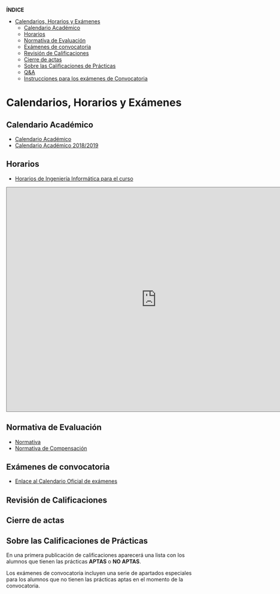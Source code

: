<!-- START doctoc generated TOC please keep comment here to allow auto update -->
<!-- DON'T EDIT THIS SECTION, INSTEAD RE-RUN doctoc TO UPDATE -->
**ÍNDICE** 

- [Calendarios, Horarios y Exámenes](#calendarios-horarios-y-ex%C3%A1menes)
  - [Calendario Académico](#calendario-acad%C3%A9mico)
  - [Horarios](#horarios)
  - [Normativa de Evaluación](#normativa-de-evaluaci%C3%B3n)
  - [Exámenes de convocatoria](#ex%C3%A1menes-de-convocatoria)
  - [Revisión de Calificaciones](#revisi%C3%B3n-de-calificaciones)
  - [Cierre de actas](#cierre-de-actas)
  - [Sobre las Calificaciones de Prácticas](#sobre-las-calificaciones-de-pr%C3%A1cticas)
  - [Q&A](#qa)
  - [Instrucciones para los exámenes de Convocatoria](#instrucciones-para-los-ex%C3%A1menes-de-convocatoria)

<!-- END doctoc generated TOC please keep comment here to allow auto update -->



# Calendarios, Horarios y Exámenes

## Calendario Académico

- <a href="https://www.ull.es/estudios-docencia/calendario-academico/" target="_blank">Calendario Académico</a>
- <a href="https://drive.google.com/file/d/1YtPNm4vS73N21QHzstcYqEzPKJQHCKeD/view" target="_blank">Calendario Académico 2018/2019</a>

## Horarios

- <a href="https://www.ull.es/grados/ingenieria-informatica/informacion-academica/horarios-y-calendario-examenes/" target="_blank">Horarios de Ingeniería Informática para el curso</a>
<!-- 
<a href="https://docs.google.com/spreadsheets/d/1ZTGvLA70qCYEsBwcA8dCiUZby3ZOM9oHt8kmiNNKId0/edit#gid=0" target="_blank">Horarios de tutorías del Departamento de Ingeniería Informática</a>
-->

<iframe src="https://calendar.google.com/calendar/embed?height=600&wkst=2&bgcolor=%23ffffff&ctz=Atlantic%2FCanary&src=Y181N2xhY2JtMmZqM2FpaDB2ZWVsYTcwNnMxb0Bncm91cC5jYWxlbmRhci5nb29nbGUuY29t&src=dWxsLmVkdS5lc19ibDVmNGo0MW1kY2w2ZzNjdmM2YXVjbjM0Z0Bncm91cC5jYWxlbmRhci5nb29nbGUuY29t&src=dWxsLmVkdS5lc184aGNxdGZyNXUyaDNvMXYyc21ubWNxcXU1MEBncm91cC5jYWxlbmRhci5nb29nbGUuY29t&src=dWxsLmVkdS5lc19oM2FiN3AzcmxmYW1qY25zbmhsdDZ1aGI0MEBncm91cC5jYWxlbmRhci5nb29nbGUuY29t&src=Y19tdjloM3Fqc2VhbnFpZGEyZ2Z0c2JqNTRiNEBncm91cC5jYWxlbmRhci5nb29nbGUuY29t&src=dWxsLmVkdS5lc19uN3BjN3B0OG9tYnEyMmUyYmozaG4xMmVib0Bncm91cC5jYWxlbmRhci5nb29nbGUuY29t&src=dWxsLmVkdS5lc19xMjUzdjZqOGF2ZmFwMjZobjVuZHY1amo4c0Bncm91cC5jYWxlbmRhci5nb29nbGUuY29t&src=dWxsLmVkdS5lc19kczd1OW5xdmZvc3I1djA0M2s4OGIwNnFvb0Bncm91cC5jYWxlbmRhci5nb29nbGUuY29t&src=Y19maXNrYnI4NXM2aW1sdjVwbGY0NDVhbTM3OEBncm91cC5jYWxlbmRhci5nb29nbGUuY29t&src=ZXRoaWx0Y2ZuNWQ2am1zOHZvaGpraW1hMHNxODNrZTdAaW1wb3J0LmNhbGVuZGFyLmdvb2dsZS5jb20&src=cTVyOHAwZTIzbmdxb2I3b2NndHYxa2g0OXZubzFuOXVAaW1wb3J0LmNhbGVuZGFyLmdvb2dsZS5jb20&src=ZW4uc3BhaW4jaG9saWRheUBncm91cC52LmNhbGVuZGFyLmdvb2dsZS5jb20&color=%233F51B5&color=%233F51B5&color=%233F51B5&color=%23D81B60&color=%23B39DDB&color=%23B39DDB&color=%238E24AA&color=%23C0CA33&color=%23B39DDB&color=%23D50000&color=%23009688&color=%23E67C73" style="border:solid 1px #777" width="800" height="600" frameborder="0" scrolling="no"></iframe>


## Normativa de Evaluación

* [Normativa](https://riull.ull.es/xmlui/bitstream/handle/915/4096/reglamento_evaluacion_calificacion.pdf)
* [Normativa de Compensación](https://riull.ull.es/xmlui/bitstream/handle/915/8580/acuerdo12.pdf?sequence=1&isAllowed=y)

## Exámenes de convocatoria

* <a href="https://www.ull.es/grados/ingenieria-informatica/informacion-academica/horarios-y-calendario-examenes/" target="_blank">Enlace al Calendario Oficial de exámenes</a>


## Revisión de Calificaciones

## Cierre de actas 

## Sobre las Calificaciones de Prácticas 

En una primera publicación de calificaciones aparecerá una lista con los alumnos que tienen las prácticas **APTAS** o **NO APTAS**.

Los exámenes de convocatoria incluyen una serie de apartados especiales para los alumnos que no tienen las prácticas aptas en el momento de la convocatoria.

<!--
## Q&A

## Instrucciones para los exámenes de Convocatoria

1. El examen de convocatoria consiste en una prueba escrita
2. Deberán traer un bolígrafo con carga suficiente. El papel será proporcionado por el profesor. No se permite el uso de dispositivos móviles ni electrónicos, libros, apuntes, etc.  durante el examen
3. La prueba contiene un conjunto de preguntas  para aquellos  alumnos que no hacen uso de la evaluación contínua  (alumnos que no han superado las prácticas)
4. La prueba tendrá una duración de no mas de tres horas para los alumnos que no hacen uso de la evaluación contínua y de no mas de dos para los que van por evaluación contínua
4. Si lo desea, índiqueme con antelación si necesita un justificante documental de haber realizado el examen.
5. Los alumnos que no tienen aptas las prácticas deberán acreditar su identidad  mediante la exhibición de su carné de estudiante, documento nacional de identidad, pasaporte o, en su defecto, acreditación suficiente a juicio del profesor. Caso de no poder acreditar su identidad, el alumnado podrá realizar la prueba de evaluación realizando una declaración jurada, y deberá acreditar su identidad el primer día lectivo posterior a la misma.
6. La suplantación de identidad será comunicada al decanato o dirección del centro, para el inicio del trámite correspondiente, a los efectos de determinar las consecuencias disciplinarias a las que hubiere lugar por parte del alumnado implicado.
7. El empleo por parte del alumnado de medios ilícitos o fraudulentos en la realización de la prueba conducirá a la calificación numérica de 0, debiendo abandonar el lugar de la prueba y quedando sujeto a las consecuencias disciplinarias que se pudieran derivar de su conducta.
8. Iniciada la prueba no se permitirá al alumnado la entrada al lugar de realización, salvo por razones excepcionales que habrán de ser valoradas por el profesor. El alumnado solo podrá abandonarlo durante la realización de la misma, si está autorizado o acompañado por el profesorado responsable de la vigilancia. En otro caso, el abandono del recinto implicará la finalización del examen, que ha de ser entregado por el estudiante al profesorado.
9. En el caso de que el alumnado que se presente a la realización de la prueba no conste en el acta en la asignatura, se le permitirá que la lleve a cabo, quedando pendiente su evaluación de la posible subsanación de su situación administrativa.



-->